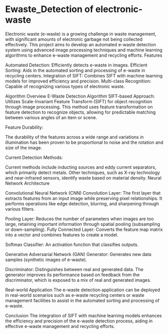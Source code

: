 # Ewaste_Detection of electronic-waste
Electronic waste (e-waste) is a growing challenge in waste management, with significant amounts of electronic garbage not being collected effectively. This project aims to develop an automated e-waste detection system using advanced image processing techniques and machine learning algorithms to enhance e-waste management and recycling efforts. Features

Automated Detection: Efficiently detects e-waste in images. Efficient Sorting: Aids in the automated sorting and processing of e-waste in recycling centers. Integration of SIFT: Combines SIFT with machine learning models for improved efficiency and precision. Multi-class Recognition: Capable of recognizing various types of electronic waste.

Algorithm Overview E-Waste Detection Algorithm SIFT-based Approach: Utilizes Scale-Invariant Feature Transform (SIFT) for object recognition through image processing. This method uses feature transformation on feature detection to recognize objects, allowing for predictable matching between various angles of an item or scene.

Feature Durability:

The durability of the features across a wide range and variations in illumination has been proven to be proportional to noise and the rotation and size of the image.

Current Detection Methods:

Current methods include inducting sources and eddy current separators, which primarily detect metals. Other techniques, such as X-ray technology and near-infrared sensors, identify waste based on material density. Neural Network Architecture

Convolutional Neural Network (CNN) Convolution Layer: The first layer that extracts features from an input image while preserving pixel relationships. It performs operations like edge detection, blurring, and sharpening through various filters.

Pooling Layer: Reduces the number of parameters when images are too large, retaining important information through spatial pooling (subsampling or down-sampling). Fully Connected Layer: Converts the feature map matrix into a vector and combines features to create a model.

Softmax Classifier: An activation function that classifies outputs.

Generative Adversarial Network (GAN) Generator: Generates new data samples (synthetic images of e-waste).

Discriminator: Distinguishes between real and generated data. The generator improves its performance based on feedback from the discriminator, which is exposed to a mix of real and generated images.

Real-world Application The e-waste detection application can be deployed in real-world scenarios such as e-waste recycling centers or waste management facilities to assist in the automated sorting and processing of e-waste.

Conclusion The integration of SIFT with machine learning models enhances the efficiency and precision of the e-waste detection process, aiding in effective e-waste management and recycling efforts.
